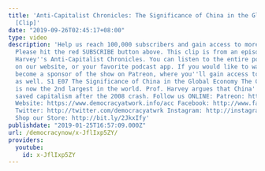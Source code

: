 ```yaml
---
title: 'Anti-Capitalist Chronicles: The Significance of China in the Global Economy
  [Clip]'
date: "2019-09-26T02:45:17+08:00"
type: video
description: 'Help us reach 100,000 subscribers and gain access to more studio time!
  Please hit the red SUBSCRIBE button above. This clip is from an episode of David
  Harvey''s Anti-Capitalist Chronicles. You can listen to the entire podcast for free
  on our website, or your favorite podcast app. If you would like to watch the episode,
  become a sponsor of the show on Patreon, where you''ll gain access to other perks
  as well. S1 E07 The Significance of China in the Global Economy The Chinese economy
  is now the 2nd largest in the world. Prof. Harvey argues that China''s expansion
  saved capitalism after the 2008 crash. Follow us ONLINE: Patreon: https://www.patreon.com/davidharveyacc
  Website: https://www.democracyatwork.info/acc Facebook: http://www.facebook.com/DemocracyatWrk
  Twitter: http://twitter.com/democracyatwrk Instagram: http://instagram.com/democracyatwrk
  Shop our Store: http://bit.ly/2JkxIfy'
publishdate: "2019-01-25T16:57:09.000Z"
url: /democracynow/x-JflIxp5ZY/
providers:
  youtube:
    id: x-JflIxp5ZY
---
```


